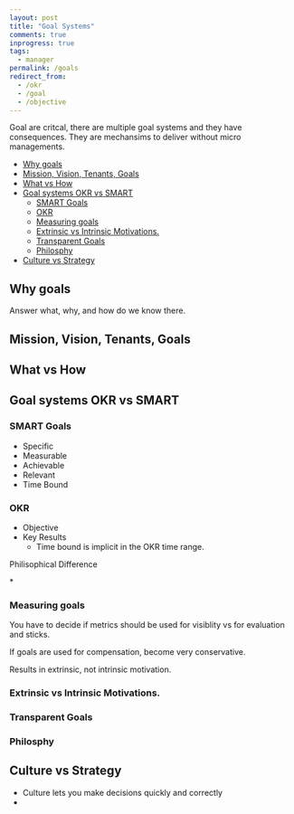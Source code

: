 ```yaml
---
layout: post
title: "Goal Systems"
comments: true
inprogress: true
tags:
  - manager
permalink: /goals
redirect_from:
  - /okr
  - /goal
  - /objective
---
```


Goal are critcal, there are multiple goal systems and they have consequences. They are mechansims to deliver without micro managements.

<!-- prettier-ignore-start -->

<!-- vim-markdown-toc GFM -->

- [Why goals](#why-goals)
- [Mission, Vision, Tenants, Goals](#mission-vision-tenants-goals)
- [What vs How](#what-vs-how)
- [Goal systems OKR vs SMART](#goal-systems-okr-vs-smart)
    - [SMART Goals](#smart-goals)
    - [OKR](#okr)
    - [Measuring goals](#measuring-goals)
    - [Extrinsic vs Intrinsic Motivations.](#extrinsic-vs-intrinsic-motivations)
    - [Transparent Goals](#transparent-goals)
    - [Philosphy](#philosphy)
- [Culture vs Strategy](#culture-vs-strategy)

<!-- vim-markdown-toc -->
<!-- prettier-ignore-end -->

## Why goals

Answer what, why, and how do we know there.

## Mission, Vision, Tenants, Goals

## What vs How

## Goal systems OKR vs SMART

### SMART Goals

- Specific
- Measurable
- Achievable
- Relevant
- Time Bound

### OKR

- Objective
- Key Results
  - Time bound is implicit in the OKR time range.

Philisophical Difference

\*

### Measuring goals

You have to decide if metrics should be used for visiblity vs for evaluation and sticks.

If goals are used for compensation, become very conservative.

Results in extrinsic, not intrinsic motivation.

### Extrinsic vs Intrinsic Motivations.

### Transparent Goals

### Philosphy

## Culture vs Strategy

- Culture lets you make decisions quickly and correctly
-
